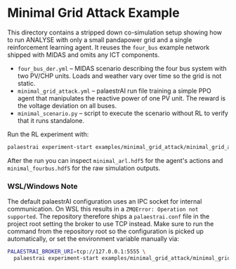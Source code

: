 # Minimal Grid Attack Example

This directory contains a stripped down co-simulation setup showing how to run
ANALYSE with only a small pandapower grid and a single reinforcement learning
agent.  It reuses the `four_bus` example network shipped with MIDAS and omits
any ICT components.

* `four_bus_der.yml` – MIDAS scenario describing the four bus system with two
  PV/CHP units.  Loads and weather vary over time so the grid is not static.
* `minimal_grid_attack.yml` – palaestrAI run file training a simple PPO agent
  that manipulates the reactive power of one PV unit.  The reward is the
  voltage deviation on all buses.
* `minimal_scenario.py` – script to execute the scenario without RL to verify
  that it runs standalone.

Run the RL experiment with:

```bash
palaestrai experiment-start examples/minimal_grid_attack/minimal_grid_attack.yml
```

After the run you can inspect `minimal_arl.hdf5` for the agent's actions and
`minimal_fourbus.hdf5` for the raw simulation outputs.

### WSL/Windows Note

The default palaestrAI configuration uses an IPC socket for internal
communication.  On WSL this results in a `ZMQError: Operation not supported`.
The repository therefore ships a `palaestrai.conf` file in the project root
setting the broker to use TCP instead.  Make sure to run the command from the
repository root so the configuration is picked up automatically, or set the
environment variable manually via:

```bash
PALAESTRAI_BROKER_URI=tcp://127.0.0.1:5555 \
  palaestrai experiment-start examples/minimal_grid_attack/minimal_grid_attack.yml
```
